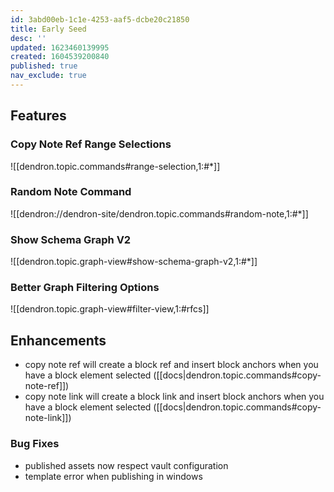 ```yaml
---
id: 3abd00eb-1c1e-4253-aaf5-dcbe20c21850
title: Early Seed
desc: ''
updated: 1623460139995
created: 1604539200840
published: true
nav_exclude: true
---
```


## Features

### Copy Note Ref Range Selections
![[dendron.topic.commands#range-selection,1:#*]]

### Random Note Command 
![[dendron://dendron-site/dendron.topic.commands#random-note,1:#*]]

### Show Schema Graph V2
![[dendron.topic.graph-view#show-schema-graph-v2,1:#*]]


### Better Graph Filtering Options

![[dendron.topic.graph-view#filter-view,1:#rfcs]]
## Enhancements
- copy note ref will create a block ref and insert block anchors when you have a block element selected ([[docs|dendron.topic.commands#copy-note-ref]])
- copy note link will create a block link and insert block anchors when you have a block element selected ([[docs|dendron.topic.commands#copy-note-link]])

### Bug Fixes
- published assets now respect vault configuration
- template error when publishing in windows

<!-- ### Bug Fixes
- `#` in alias can be used again ([#790](https://github.com/dendronhq/dendron/issues/790)) -->
